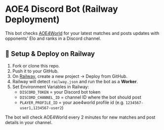 # AOE4 Discord Bot (Railway Deployment)

This bot checks [AOE4World](https://aoe4world.com/) for your latest matches and posts updates with opponents' Elo and ranks in a Discord channel.

## 🚀 Setup & Deploy on Railway
1. Fork or clone this repo.
2. Push it to your GitHub.
3. On [Railway](https://railway.app/), create a new project → Deploy from GitHub.
4. Railway will detect `railway.json` and run the bot as a **Worker**.
5. Set Environment Variables in Railway:
   - `DISCORD_TOKEN` = your Discord bot token
   - `DISCORD_CHANNEL_ID` = channel ID where the bot should post
   - `PLAYER_PROFILE_ID` = your aoe4world profile id (e.g. `1234567-user1,1234567-user2`)

The bot will check AOE4World every 2 minutes for new matches and post details in your channel.



